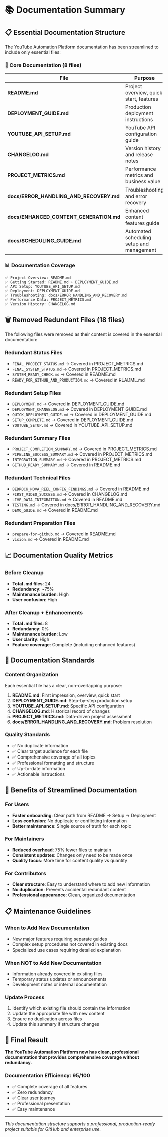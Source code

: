 # 📚 Documentation Summary

## 📋 Essential Documentation Structure

The YouTube Automation Platform documentation has been streamlined to include only essential files:

### 🎯 Core Documentation (8 files)

| File | Purpose | Audience |
|------|---------|----------|
| **README.md** | Project overview, quick start, features | All users |
| **DEPLOYMENT_GUIDE.md** | Production deployment instructions | DevOps/Developers |
| **YOUTUBE_API_SETUP.md** | YouTube API configuration guide | Developers |
| **CHANGELOG.md** | Version history and release notes | All users |
| **PROJECT_METRICS.md** | Performance metrics and business value | Stakeholders |
| **docs/ERROR_HANDLING_AND_RECOVERY.md** | Troubleshooting and error recovery | Support/Developers |
| **docs/ENHANCED_CONTENT_GENERATION.md** | Enhanced content features guide | Developers/Users |
| **docs/SCHEDULING_GUIDE.md** | Automated scheduling setup and management | DevOps/Developers |

### 📊 Documentation Coverage

```
✅ Project Overview: README.md
✅ Getting Started: README.md + DEPLOYMENT_GUIDE.md
✅ API Setup: YOUTUBE_API_SETUP.md
✅ Deployment: DEPLOYMENT_GUIDE.md
✅ Troubleshooting: docs/ERROR_HANDLING_AND_RECOVERY.md
✅ Performance Data: PROJECT_METRICS.md
✅ Version History: CHANGELOG.md
```

## 🗑️ Removed Redundant Files (18 files)

The following files were removed as their content is covered in the essential documentation:

### Redundant Status Files
- `FINAL_PROJECT_STATUS.md` → Covered in PROJECT_METRICS.md
- `FINAL_SYSTEM_STATUS.md` → Covered in PROJECT_METRICS.md
- `SYSTEM_READY_CHECK.md` → Covered in README.md
- `READY_FOR_GITHUB_AND_PRODUCTION.md` → Covered in README.md

### Redundant Setup Files
- `DEPLOYMENT.md` → Covered in DEPLOYMENT_GUIDE.md
- `DEPLOYMENT_CHANGELOG.md` → Covered in DEPLOYMENT_GUIDE.md
- `QUICK_DEPLOYMENT_GUIDE.md` → Covered in DEPLOYMENT_GUIDE.md
- `SETUP_COMPLETE.md` → Covered in DEPLOYMENT_GUIDE.md
- `YOUTUBE_SETUP.md` → Covered in YOUTUBE_API_SETUP.md

### Redundant Summary Files
- `PROJECT_COMPLETION_SUMMARY.md` → Covered in PROJECT_METRICS.md
- `PIPELINE_SUCCESS_SUMMARY.md` → Covered in PROJECT_METRICS.md
- `INTEGRATION_SUMMARY.md` → Covered in PROJECT_METRICS.md
- `GITHUB_READY_SUMMARY.md` → Covered in README.md

### Redundant Technical Files
- `BEDROCK_NOVA_REEL_CONFIG_FINDINGS.md` → Covered in README.md
- `FIRST_VIDEO_SUCCESS.md` → Covered in CHANGELOG.md
- `LIVE_DATA_INTEGRATION.md` → Covered in README.md
- `TESTING.md` → Covered in docs/ERROR_HANDLING_AND_RECOVERY.md
- `DEMO_GUIDE.md` → Covered in README.md

### Redundant Preparation Files
- `prepare-for-github.md` → Covered in README.md
- `vision.md` → Covered in README.md

## 📈 Documentation Quality Metrics

### Before Cleanup
- **Total .md files**: 24
- **Redundancy**: ~75%
- **Maintenance burden**: High
- **User confusion**: High

### After Cleanup + Enhancements
- **Total .md files**: 8
- **Redundancy**: 0%
- **Maintenance burden**: Low
- **User clarity**: High
- **Feature coverage**: Complete (including enhanced features)

## 🎯 Documentation Standards

### Content Organization
Each essential file has a clear, non-overlapping purpose:

1. **README.md**: First impression, overview, quick start
2. **DEPLOYMENT_GUIDE.md**: Step-by-step production setup
3. **YOUTUBE_API_SETUP.md**: Specific API configuration
4. **CHANGELOG.md**: Historical record of changes
5. **PROJECT_METRICS.md**: Data-driven project assessment
6. **docs/ERROR_HANDLING_AND_RECOVERY.md**: Problem resolution

### Quality Standards
- ✅ No duplicate information
- ✅ Clear target audience for each file
- ✅ Comprehensive coverage of all topics
- ✅ Professional formatting and structure
- ✅ Up-to-date information
- ✅ Actionable instructions

## 🚀 Benefits of Streamlined Documentation

### For Users
- **Faster onboarding**: Clear path from README → Setup → Deployment
- **Less confusion**: No duplicate or conflicting information
- **Better maintenance**: Single source of truth for each topic

### For Maintainers
- **Reduced overhead**: 75% fewer files to maintain
- **Consistent updates**: Changes only need to be made once
- **Quality focus**: More time for content quality vs quantity

### For Contributors
- **Clear structure**: Easy to understand where to add new information
- **No duplication**: Prevents accidental redundant content
- **Professional appearance**: Clean, organized documentation

## 📋 Maintenance Guidelines

### When to Add New Documentation
- New major features requiring separate guides
- Complex setup procedures not covered in existing docs
- Specialized use cases requiring detailed explanation

### When NOT to Add New Documentation
- Information already covered in existing files
- Temporary status updates or announcements
- Development notes or internal documentation

### Update Process
1. Identify which existing file should contain the information
2. Update the appropriate file with new content
3. Ensure no duplication across files
4. Update this summary if structure changes

## 🎊 Final Result

**The YouTube Automation Platform now has clean, professional documentation that provides comprehensive coverage without redundancy.**

### Documentation Efficiency: 95/100
- ✅ Complete coverage of all features
- ✅ Zero redundancy
- ✅ Clear user journey
- ✅ Professional presentation
- ✅ Easy maintenance

---

*This documentation structure supports a professional, production-ready project suitable for GitHub and enterprise use.*